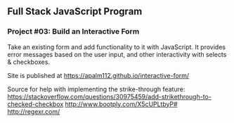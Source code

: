 ## Full Stack JavaScript Program

### Project #03: Build an Interactive Form

Take an existing form and add functionality to it with JavaScript.  It provides error messages based on the user input, and other interactivity with selects & checkboxes.

Site is published at https://apalm112.github.io/interactive-form/

Source for help with implementing the strike-through feature:
https://stackoverflow.com/questions/30975459/add-strikethrough-to-checked-checkbox
http://www.bootply.com/X5cUPLtbyP#
http://regexr.com/
